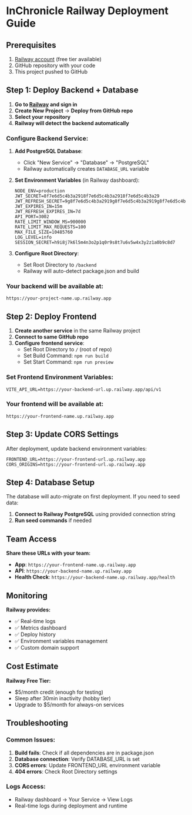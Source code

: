 # InChronicle Railway Deployment Guide

## Prerequisites
1. [Railway account](https://railway.app) (free tier available)
2. GitHub repository with your code
3. This project pushed to GitHub

## Step 1: Deploy Backend + Database

1. **Go to [Railway](https://railway.app) and sign in**
2. **Create New Project** → **Deploy from GitHub repo**
3. **Select your repository**
4. **Railway will detect the backend automatically**

### Configure Backend Service:
1. **Add PostgreSQL Database**:
   - Click "New Service" → "Database" → "PostgreSQL"
   - Railway automatically creates `DATABASE_URL` variable

2. **Set Environment Variables** (in Railway dashboard):
   ```
   NODE_ENV=production
   JWT_SECRET=8f7e6d5c4b3a2918f7e6d5c4b3a2918f7e6d5c4b3a29
   JWT_REFRESH_SECRET=9g8f7e6d5c4b3a2919g8f7e6d5c4b3a2919g8f7e6d5c4b
   JWT_EXPIRES_IN=15m
   JWT_REFRESH_EXPIRES_IN=7d
   API_PORT=3002
   RATE_LIMIT_WINDOW_MS=900000
   RATE_LIMIT_MAX_REQUESTS=100
   MAX_FILE_SIZE=10485760
   LOG_LEVEL=info
   SESSION_SECRET=h9i8j7k6l5m4n3o2p1q0r9s8t7u6v5w4x3y2z1a0b9c8d7
   ```

3. **Configure Root Directory**:
   - Set Root Directory to `/backend`
   - Railway will auto-detect package.json and build

### Your backend will be available at:
`https://your-project-name.up.railway.app`

## Step 2: Deploy Frontend

1. **Create another service** in the same Railway project
2. **Connect to same GitHub repo**
3. **Configure frontend service**:
   - Set Root Directory to `/` (root of repo)
   - Set Build Command: `npm run build`
   - Set Start Command: `npm run preview`

### Set Frontend Environment Variables:
```
VITE_API_URL=https://your-backend-url.up.railway.app/api/v1
```

### Your frontend will be available at:
`https://your-frontend-name.up.railway.app`

## Step 3: Update CORS Settings

After deployment, update backend environment variables:
```
FRONTEND_URL=https://your-frontend-url.up.railway.app
CORS_ORIGINS=https://your-frontend-url.up.railway.app
```

## Step 4: Database Setup

The database will auto-migrate on first deployment. If you need to seed data:

1. **Connect to Railway PostgreSQL** using provided connection string
2. **Run seed commands** if needed

## Team Access

**Share these URLs with your team:**
- **App**: `https://your-frontend-name.up.railway.app`
- **API**: `https://your-backend-name.up.railway.app`
- **Health Check**: `https://your-backend-name.up.railway.app/health`

## Monitoring

**Railway provides:**
- ✅ Real-time logs
- ✅ Metrics dashboard  
- ✅ Deploy history
- ✅ Environment variables management
- ✅ Custom domain support

## Cost Estimate

**Railway Free Tier:**
- $5/month credit (enough for testing)
- Sleep after 30min inactivity (hobby tier)
- Upgrade to $5/month for always-on services

## Troubleshooting

### Common Issues:
1. **Build fails**: Check if all dependencies are in package.json
2. **Database connection**: Verify DATABASE_URL is set
3. **CORS errors**: Update FRONTEND_URL environment variable
4. **404 errors**: Check Root Directory settings

### Logs Access:
- Railway dashboard → Your Service → View Logs
- Real-time logs during deployment and runtime